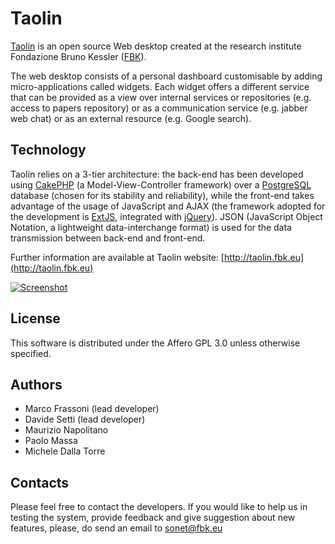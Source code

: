 # Taolin #

[Taolin](http://taolin.fbk.eu) is an open source Web desktop created at the research institute Fondazione Bruno Kessler ([FBK](http://www.fbk.eu)).

The web desktop consists of a personal dashboard customisable by adding micro-applications called widgets. Each widget offers a different service that can be provided as a view over internal services or repositories (e.g. access to papers repository) or as a communication service (e.g. jabber web chat) or as an external resource (e.g. Google search). 


## Technology ##
Taolin relies on a 3-tier architecture: the back-end has been developed using [CakePHP](www.cakephp.org) (a Model-View-Controller framework) over a [PostgreSQL](www.postgresql.org) database (chosen for its stability and reliability), while the front-end takes advantage of the usage of JavaScript and AJAX (the framework adopted for the development is [ExtJS](http://extjs.com), integrated with [jQuery](http://www.jquery.com)). JSON (JavaScript Object Notation, a lightweight data-interchange format) is used for the data transmission between back-end and front-end.

Further information are available at Taolin website: [http://taolin.fbk.eu](http://taolin.fbk.eu)

[![Screenshot](http://lh5.ggpht.com/_2CurDthbDSw/SdyljiOKusI/AAAAAAAAAOw/BletgTTUorY/s800/screenshot_demo.png)](http://lh5.ggpht.com/_2CurDthbDSw/SdyljiOKusI/AAAAAAAAAOw/BletgTTUorY/s1024/screenshot_demo.png)

## License ##
This software is distributed under the Affero GPL 3.0 unless otherwise specified.


## Authors ##
 * Marco Frassoni (lead developer)
 * Davide Setti (lead developer)
 * Maurizio Napolitano
 * Paolo Massa
 * Michele Dalla Torre


## Contacts ##
Please feel free to contact the developers.
If you would like to help us in testing the system, provide feedback and give suggestion about new features, please, do send an email to sonet@fbk.eu 
